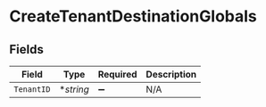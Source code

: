 # CreateTenantDestinationGlobals


## Fields

| Field              | Type               | Required           | Description        |
| ------------------ | ------------------ | ------------------ | ------------------ |
| `TenantID`         | **string*          | :heavy_minus_sign: | N/A                |